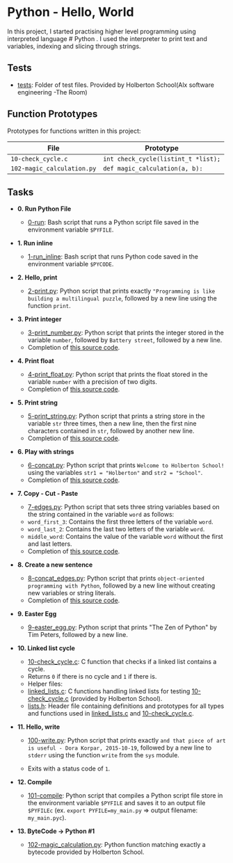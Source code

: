 # Python - Hello, World

In this project, I started practising higher level programming using interpreted language # Python . I used the interpreter to print text and variables, indexing and slicing through strings.
## Tests

* [tests](./tests): Folder of test files. Provided by Holberton School(Alx software engineering -The Room)

## Function Prototypes

Prototypes for functions written in this project:
	       		 
| File                       | Prototype                             |
| -------------------------- | ------------------------------------- |
| `10-check_cycle.c`         | `int check_cycle(listint_t *list);`   |
| `102-magic_calculation.py` | `def magic_calculation(a, b):`        |

## Tasks

* **0. Run Python File**
  * [0-run](./0-run): Bash script that runs a Python script file saved
    in the environment variable `$PYFILE`.

* **1. Run inline**
  * [1-run_inline](./1-run_inline): Bash script that runs Python code saved in the
        environment variable `$PYCODE`.

* **2. Hello, print**
  * [2-print.py](./2-print.py): Python script that prints exactly `"Programming is
	    like building a multilingual puzzle`, followed by a new line using the function `print`.

* **3. Print integer**
  * [3-print_number.py](./3-print_number.py): Python script that prints the integer stored
	        in the variable `number`, followed by `Battery street`, followed by a new line.
  * Completion of [this source code](https://github.com/holbertonschool/0x00.py/blob/master/3-print_number.py).

* **4. Print float**
  * [4-print_float.py](./4-print_float.py): Python script that prints the float stored
		      in the variable `number` with a precision of two digits.
  * Completion of [this source code](https://github.com/holbertonschool/0x00.py/blob/master/4-print_float.py).

* **5. Print string**
  * [5-print_string.py](./5-print_string.py): Python script that prints a string store   in the variable `str` three times, then a new line, then the first nine characters
			      contained in `str`, followed by another new line.
  * Completion of [this source code](https://github.com/holbertonschool/0x00.py/blob/master/5-print_string.py).

* **6. Play with strings**
  * [6-concat.py](./6-concat.py): Python script that prints `Welcome to Holberton
School!` using the variables `str1 = "Holberton"` and `str2 = "School"`.
  * Completion of [this source code](https://github.com/holbertonschool/0x00.py/blob/master/6-concat.py).
* **7. Copy - Cut - Paste**
  * [7-edges.py](./7-edges.py): Python script that sets three string variables based
on the string contained in the variable `word` as follows:
  * `word_first_3`: Contains the first three letters of the variable `word`.
  * `word_last_2`: Contains the last two letters of the variable `word`.
  * `middle_word`: Contains the value of the variable `word` without the first and last letters.
  * Completion of [this source code](https://github.com/holbertonschool/0x00.py/blob/master/7-edges.py).
* **8. Create a new sentence**
  * [8-concat_edges.py](./8-concat_edges.py): Python script that prints `object-oriented programming with Python`, followed by a new line without creating new variables or
 string literals.
  * Completion of [this source code](https://github.com/holbertonschool/0x00.py/blob/master/8-concat_edges.py).
* **9. Easter Egg**
  * [9-easter_egg.py](./9-easter_egg.py): Python script that prints "The Zen of Python" by Tim Peters, followed by a new line.
* **10. Linked list cycle**
  * [10-check_cycle.c](./10-check_cycle.c): C function that checks if a linked list
contains a cycle.
  * Returns `0` if there is no cycle and `1` if there is.
  * Helper files:
  * [linked_lists.c](./linked_lists.c): C functions handling linked lists for testing
    [10-check_cycle.c](./10-check_cycle.c) (provided by Holberton School).
  * [lists.h](./lists.h): Header file containing definitions and prototypes for
all types and functions used in [linked_lists.c](./linked_lists.c) and [10-check_cycle.c](./10-check_cycle.c).
										
* **11. Hello, write**
										 
  * [100-write.py](./100-write.py): Python script that prints exactly `and that piece of art is useful - Dora Korpar, 2015-10-19`, followed by a new line to `stderr` using the function `write` from the `sys` module.
										
  * Exits with a status code of `1`.

								
* **12. Compile**
										   
  * [101-compile](./101-compile): Python script that compiles a Python script file store in the environment variable `$PYFILE` and saves it to an output file `$PYFILEc` (ex. `export PYFILE=my_main.py` => output filename: `my_main.pyc`).

										
* **13. ByteCode -> Python #1**
  * [102-magic_calculation.py](./102-magic_calculation.py): Python function matching exactly a bytecode provided by Holberton School.
